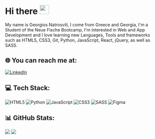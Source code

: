 <h1>Hi there <img src = "https://raw.githubusercontent.com/MartinHeinz/MartinHeinz/master/wave.gif" width = 30px></h1>

<p>My name is Georgios Natrosvili, I come from Greece and Georgia, I'm a Student of the Neue Fische Bootcamp, I'm interested in Web and App Development and I love learning new Languages, Tools and frameworks such as HTML5, CSS3, Git, Python, JavaScript, React, jQuery, as well as SASS.</p>


## 🌐 You can reach me at:
[![LinkedIn](https://img.shields.io/badge/LinkedIn-%230077B5.svg?logo=linkedin&logoColor=white)](https://linkedin.com/in/Natrosvili) 

## 💻 Tech Stack:
![HTML5](https://img.shields.io/badge/html5-%23E34F26.svg?style=for-the-badge&logo=html5&logoColor=white) ![Python](https://img.shields.io/badge/python-3670A0?style=for-the-badge&logo=python&logoColor=ffdd54) ![JavaScript](https://img.shields.io/badge/javascript-%23323330.svg?style=for-the-badge&logo=javascript&logoColor=%23F7DF1E) ![CSS3](https://img.shields.io/badge/css3-%231572B6.svg?style=for-the-badge&logo=css3&logoColor=white) ![SASS](https://img.shields.io/badge/SASS-hotpink.svg?style=for-the-badge&logo=SASS&logoColor=white) 	![Figma](https://img.shields.io/badge/figma-%23F24E1E.svg?style=for-the-badge&logo=figma&logoColor=white)

## 📊 GitHub Stats:
![](https://github-readme-stats.vercel.app/api?username=Natrosvili&theme=dark&hide_border=false&include_all_commits=false&count_private=false)
![](https://github-readme-stats.vercel.app/api/top-langs/?username=Natrosvili&theme=dark&hide_border=false&include_all_commits=false&count_private=false&layout=compact)

